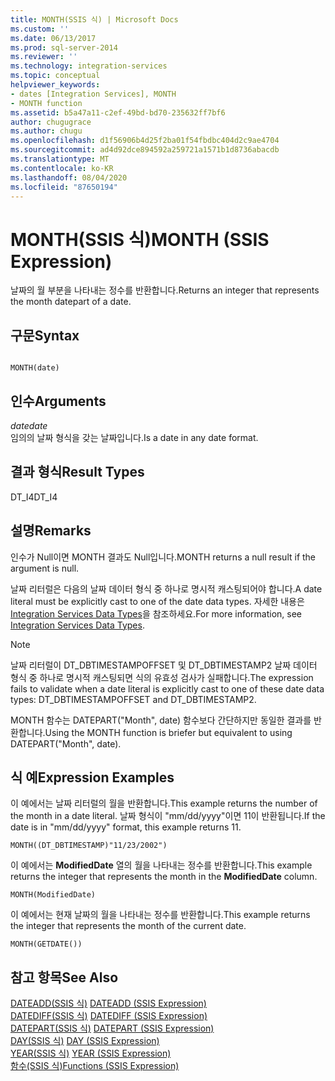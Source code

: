 ```yaml
---
title: MONTH(SSIS 식) | Microsoft Docs
ms.custom: ''
ms.date: 06/13/2017
ms.prod: sql-server-2014
ms.reviewer: ''
ms.technology: integration-services
ms.topic: conceptual
helpviewer_keywords:
- dates [Integration Services], MONTH
- MONTH function
ms.assetid: b5a47a11-c2ef-49bd-bd70-235632ff7bf6
author: chugugrace
ms.author: chugu
ms.openlocfilehash: d1f56906b4d25f2ba01f54fbdbc404d2c9ae4704
ms.sourcegitcommit: ad4d92dce894592a259721a1571b1d8736abacdb
ms.translationtype: MT
ms.contentlocale: ko-KR
ms.lasthandoff: 08/04/2020
ms.locfileid: "87650194"
---
```

# <a name="month-ssis-expression"></a><span data-ttu-id="69c60-102">MONTH(SSIS 식)</span><span class="sxs-lookup"><span data-stu-id="69c60-102">MONTH (SSIS Expression)</span></span>
  <span data-ttu-id="69c60-103">날짜의 월 부분을 나타내는 정수를 반환합니다.</span><span class="sxs-lookup"><span data-stu-id="69c60-103">Returns an integer that represents the month datepart of a date.</span></span>  
  
## <a name="syntax"></a><span data-ttu-id="69c60-104">구문</span><span class="sxs-lookup"><span data-stu-id="69c60-104">Syntax</span></span>  
  
```  
  
MONTH(date)  
```  
  
## <a name="arguments"></a><span data-ttu-id="69c60-105">인수</span><span class="sxs-lookup"><span data-stu-id="69c60-105">Arguments</span></span>  
 <span data-ttu-id="69c60-106">*date*</span><span class="sxs-lookup"><span data-stu-id="69c60-106">*date*</span></span>  
 <span data-ttu-id="69c60-107">임의의 날짜 형식을 갖는 날짜입니다.</span><span class="sxs-lookup"><span data-stu-id="69c60-107">Is a date in any date format.</span></span>  
  
## <a name="result-types"></a><span data-ttu-id="69c60-108">결과 형식</span><span class="sxs-lookup"><span data-stu-id="69c60-108">Result Types</span></span>  
 <span data-ttu-id="69c60-109">DT_I4</span><span class="sxs-lookup"><span data-stu-id="69c60-109">DT_I4</span></span>  
  
## <a name="remarks"></a><span data-ttu-id="69c60-110">설명</span><span class="sxs-lookup"><span data-stu-id="69c60-110">Remarks</span></span>  
 <span data-ttu-id="69c60-111">인수가 Null이면 MONTH 결과도 Null입니다.</span><span class="sxs-lookup"><span data-stu-id="69c60-111">MONTH returns a null result if the argument is null.</span></span>  
  
 <span data-ttu-id="69c60-112">날짜 리터럴은 다음의 날짜 데이터 형식 중 하나로 명시적 캐스팅되어야 합니다.</span><span class="sxs-lookup"><span data-stu-id="69c60-112">A date literal must be explicitly cast to one of the date data types.</span></span> <span data-ttu-id="69c60-113">자세한 내용은 [Integration Services Data Types](../data-flow/integration-services-data-types.md)을 참조하세요.</span><span class="sxs-lookup"><span data-stu-id="69c60-113">For more information, see [Integration Services Data Types](../data-flow/integration-services-data-types.md).</span></span>  
  
> [!NOTE]  
>  <span data-ttu-id="69c60-114">날짜 리터럴이 DT_DBTIMESTAMPOFFSET 및 DT_DBTIMESTAMP2 날짜 데이터 형식 중 하나로 명시적 캐스팅되면 식의 유효성 검사가 실패합니다.</span><span class="sxs-lookup"><span data-stu-id="69c60-114">The expression fails to validate when a date literal is explicitly cast to one of these date data types: DT_DBTIMESTAMPOFFSET and DT_DBTIMESTAMP2.</span></span>  
  
 <span data-ttu-id="69c60-115">MONTH 함수는 DATEPART("Month", date) 함수보다 간단하지만 동일한 결과를 반환합니다.</span><span class="sxs-lookup"><span data-stu-id="69c60-115">Using the MONTH function is briefer but equivalent to using DATEPART("Month", date).</span></span>  
  
## <a name="expression-examples"></a><span data-ttu-id="69c60-116">식 예</span><span class="sxs-lookup"><span data-stu-id="69c60-116">Expression Examples</span></span>  
 <span data-ttu-id="69c60-117">이 예에서는 날짜 리터럴의 월을 반환합니다.</span><span class="sxs-lookup"><span data-stu-id="69c60-117">This example returns the number of the month in a date literal.</span></span> <span data-ttu-id="69c60-118">날짜 형식이 "mm/dd/yyyy"이면 11이 반환됩니다.</span><span class="sxs-lookup"><span data-stu-id="69c60-118">If the date is in "mm/dd/yyyy" format, this example returns 11.</span></span>  
  
```  
MONTH((DT_DBTIMESTAMP)"11/23/2002")  
```  
  
 <span data-ttu-id="69c60-119">이 예에서는 **ModifiedDate** 열의 월을 나타내는 정수를 반환합니다.</span><span class="sxs-lookup"><span data-stu-id="69c60-119">This example returns the integer that represents the month in the **ModifiedDate** column.</span></span>  
  
```  
MONTH(ModifiedDate)  
```  
  
 <span data-ttu-id="69c60-120">이 예에서는 현재 날짜의 월을 나타내는 정수를 반환합니다.</span><span class="sxs-lookup"><span data-stu-id="69c60-120">This example returns the integer that represents the month of the current date.</span></span>  
  
```  
MONTH(GETDATE())  
```  
  
## <a name="see-also"></a><span data-ttu-id="69c60-121">참고 항목</span><span class="sxs-lookup"><span data-stu-id="69c60-121">See Also</span></span>  
 <span data-ttu-id="69c60-122">[DATEADD&#40;SSIS 식&#41;](dateadd-ssis-expression.md) </span><span class="sxs-lookup"><span data-stu-id="69c60-122">[DATEADD &#40;SSIS Expression&#41;](dateadd-ssis-expression.md) </span></span>  
 <span data-ttu-id="69c60-123">[DATEDIFF&#40;SSIS 식&#41;](datediff-ssis-expression.md) </span><span class="sxs-lookup"><span data-stu-id="69c60-123">[DATEDIFF &#40;SSIS Expression&#41;](datediff-ssis-expression.md) </span></span>  
 <span data-ttu-id="69c60-124">[DATEPART&#40;SSIS 식&#41;](datepart-ssis-expression.md) </span><span class="sxs-lookup"><span data-stu-id="69c60-124">[DATEPART &#40;SSIS Expression&#41;](datepart-ssis-expression.md) </span></span>  
 <span data-ttu-id="69c60-125">[DAY&#40;SSIS 식&#41;](day-ssis-expression.md) </span><span class="sxs-lookup"><span data-stu-id="69c60-125">[DAY &#40;SSIS Expression&#41;](day-ssis-expression.md) </span></span>  
 <span data-ttu-id="69c60-126">[YEAR&#40;SSIS 식&#41;](year-ssis-expression.md) </span><span class="sxs-lookup"><span data-stu-id="69c60-126">[YEAR &#40;SSIS Expression&#41;](year-ssis-expression.md) </span></span>  
 [<span data-ttu-id="69c60-127">함수&#40;SSIS 식&#41;</span><span class="sxs-lookup"><span data-stu-id="69c60-127">Functions &#40;SSIS Expression&#41;</span></span>](functions-ssis-expression.md)  
  
  
